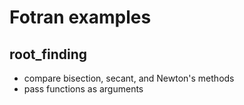 # Fotran examples

root_finding
-----------
* compare bisection, secant, and Newton's methods
* pass functions as arguments

